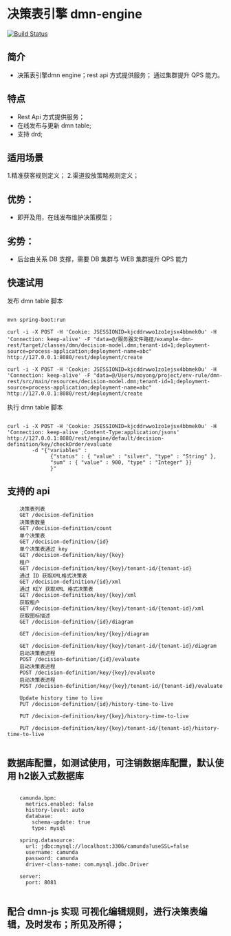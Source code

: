# 决策表引擎 dmn-engine

[![Build Status](https://travis-ci.org/supermy/dmn-rest.svg?branch=master)](https://github.com/supermy/dmn-rest)

## 简介 
* 决策表引擎dmn engine；rest api 方式提供服务； 通过集群提升 QPS 能力。



## 特点
* Rest Api 方式提供服务；
* 在线发布与更新 dmn table;
* 支持 drd;

## 适用场景

1.精准获客规则定义；
2.渠道投放策略规则定义；


## 优势：

*  即开及用，在线发布维护决策模型； 

## 劣势：

*  后台由关系 DB 支撑，需要 DB 集群与 WEB 集群提升 QPS 能力    






## 快速试用
  发布 dmn table 脚本

```

mvn spring-boot:run

curl -i -X POST -H 'Cookie: JSESSIONID=kjcddrwwo1zo1ejsx4bbmek0u' -H 'Connection: keep-alive' -F "data=@/服务器文件路径/example-dmn-rest/target/classes/dmn/decision-model.dmn;tenant-id=1;deployment-source=process-application;deployment-name=abc" http://127.0.0.1:8080/rest/deployment/create

curl -i -X POST -H 'Cookie: JSESSIONID=kjcddrwwo1zo1ejsx4bbmek0u' -H 'Connection: keep-alive' -F "data=@/Users/moyong/project/env-rule/dmn-rest/src/main/resources/decision-model.dmn;tenant-id=1;deployment-source=process-application;deployment-name=abc" http://127.0.0.1:8080/rest/deployment/create

```

  执行 dmn table 脚本

```

curl -i -X POST -H 'Cookie: JSESSIONID=kjcddrwwo1zo1ejsx4bbmek0u' -H 'Connection: keep-alive ;Content-Type:application/jsons' http://127.0.0.1:8080/rest/engine/default/decision-definition/key/checkOrder/evaluate
        -d "{"variables" : 
              {"status" : { "value" : "silver", "type" : "String" },
              "sum" : { "value" : 900, "type" : "Integer" }}
              }" 

```


## 支持的 api


```
    决策表列表
    GET /decision-definition
    决策表数量
    GET /decision-definition/count
    单个决策表
    GET /decision-definition/{id} 
    单个决策表通过 key
    GET /decision-definition/key/{key} 
    租户
    GET /decision-definition/key/{key}/tenant-id/{tenant-id}
    通过 ID 获取XML格式决策表
    GET /decision-definition/{id}/xml 
    通过 KEY 获取XML 格式决策表
    GET /decision-definition/key/{key}/xml 
    获取租户
    GET /decision-definition/key/{key}/tenant-id/{tenant-id}/xml
    获取图标描述
    GET /decision-definition/{id}/diagram 
    
    GET /decision-definition/key/{key}/diagram 
    
    GET /decision-definition/key/{key}/tenant-id/{tenant-id}/diagram
    启动决策表进程
    POST /decision-definition/{id}/evaluate 
    启动决策表进程
    POST /decision-definition/key/{key}/evaluate 
    启动决策表进程
    POST /decision-definition/key/{key}/tenant-id/{tenant-id}/evaluate
    
    Update history time to live
    PUT /decision-definition/{id}/history-time-to-live 
    
    PUT /decision-definition/key/{key}/history-time-to-live 
    
    PUT /decision-definition/key/{key}/tenant-id/{tenant-id}/history-time-to-live
    
```

## 数据库配置，如测试使用，可注销数据库配置，默认使用 h2嵌入式数据库

```

    camunda.bpm:
      metrics.enabled: false
      history-level: auto
      database:
        schema-update: true
        type: mysql
    
    spring.datasource:
      url: jdbc:mysql://localhost:3306/camunda?useSSL=false
      username: camunda
      password: camunda
      driver-class-name: com.mysql.jdbc.Driver
    
    server:
      port: 8081
     
```

  
## 配合 dmn-js 实现 可视化编辑规则，进行决策表编辑，及时发布；所见及所得；

```
     
```

